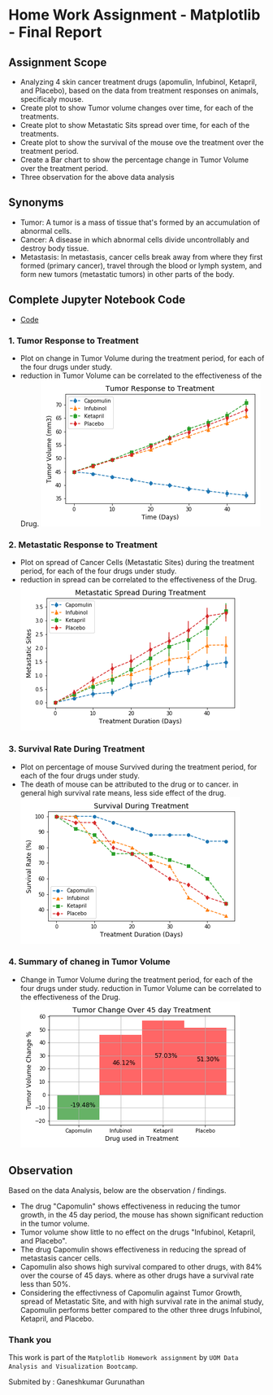 # Home Work Assignment - Matplotlib - Final Report

## Assignment Scope

* Analyzing 4 skin cancer treatment drugs (apomulin, Infubinol, Ketapril, and Placebo), based on the data from treatment responses on animals, specificaly mouse.
* Create plot to show Tumor volume changes over time, for each of the treatments. 
* Create plot to show Metastatic Sits spread over time, for each of the treatments.
* Create plot to show the survival of the mouse ove the treatment over the treatment period.
* Create a Bar chart to show the percentage change in Tumor Volume over the treatment period.
* Three observation for the above data analysis

## Synonyms
* Tumor: A tumor is a mass of tissue that's formed by an accumulation of abnormal cells.
* Cancer: A disease in which abnormal cells divide uncontrollably and destroy body tissue.
* Metastasis: In metastasis, cancer cells break away from where they first formed (primary cancer), travel through the blood or lymph system, and form new tumors (metastatic tumors) in other parts of the body.

## Complete Jupyter Notebook Code
* [Code](https://github.com/gkumar24/DataViz-HW05-Matplotlib/blob/master/Pymaceuticals/pymaceuticals.ipynb)

### 1. Tumor Response to Treatment
* Plot on change in Tumor Volume during the treatment period, for each of the four drugs under study.
* reduction in Tumor Volume can be correlated to the effectiveness of the Drug. 
![Tumor Response to Treatment](Images/Tumor_Response_to_Treatment.png)

### 2. Metastatic Response to Treatment
* Plot on spread of Cancer Cells (Metastatic Sites) during the treatment period, for each of the four drugs under study. 
* reduction in spread can be correlated to the effectiveness of the Drug. 
![Metastatic Response to Treatment](Images/Metastatic_Spread_During_Treatment.png)

### 3. Survival Rate During Treatment
* Plot on percentage of mouse Survived during the treatment period, for each of the four drugs under study. 
* The death of mouse can be attributed to the drug or to cancer. in general high survival rate means, less side effect of the drug. 
![Survival Rate During Treatment](Images/Survival_Rate_During_Treatment.png)

### 4. Summary of chaneg in Tumor Volume
* Change in Tumor Volume during the treatment period, for each of the four drugs under study. reduction in Tumor Volume can be correlated to the effectiveness of the Drug. 
![Summary of chaneg in Tumor Volume](Images/Summary_Tumor_Change_Pct.png)


## Observation
Based on the data Analysis, below are the observation / findings. 
* The drug "Capomulin" shows effectiveness in reducing the tumor growth, in the 45 day period, the mouse has shown significant reduction in the tumor volume.
* Tumor volume show little to no effect on the drugs "Infubinol, Ketapril, and Placebo".
* The drug Capomulin shows effectiveness in reducing the spread of metastasis cancer cells.  
* Capomulin also shows high survival compared to other drugs, with 84% over the course of 45 days. where as other drugs have a survival rate less than 50%.
* Considering the effectivness of Capomulin against Tumor Growth, spread of Metastatic Site, and with high survival rate in the animal study, Capomulin performs better compared to the other three drugs Infubinol, Ketapril, and Placebo.

### Thank you 

This work is part of the `Matplotlib Homework assignment` by `UOM Data Analysis and Visualization Bootcamp`.

Submited by : Ganeshkumar Gurunathan

